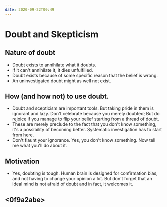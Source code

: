 ```yaml
---
date: 2020-09-22T00:49
---
```


# Doubt and Skepticism


## Nature of doubt

- Doubt exists to annihilate what it doubts.
- If it can't annihilate it, it dies unfulfilled.
- Doubt exists because of some specific reason that the belief is wrong.
- An uninvestigated doubt might as well not exist.

## How (and how not) to use doubt.

- Doubt and scepticism are important tools. But taking pride in them is ignorant and lazy. Don't celebrate because you merely doubted; But do rejoice if you manage to flip your belief starting from a thread of doubt.
- These are merely preclude to the fact that you don't know something, it's a possibility of becoming better. Systematic investigation has to start from here.
- Don't flaunt your ignorance. Yes, you don't know something. Now tell me what you'll do about it. 

## Motivation

- Yes, doubting is tough. Human brain is designed for confirmation bias, and not having to change your opinion a lot. But don't forget that an ideal mind is not afraid of doubt and in fact, it welcomes it.

## <c52cd4c7>


## <0f9a2abe>
